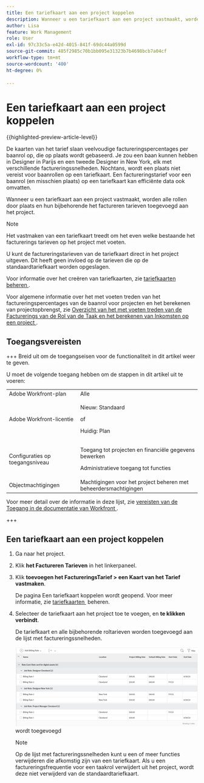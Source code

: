 ```yaml
---
title: Een tariefkaart aan een project koppelen
description: Wanneer u een tariefkaart aan een project vastmaakt, worden alle rollen door plaats en hun bijbehorende het factureren tarieven toegevoegd aan het project.
author: Lisa
feature: Work Management
role: User
exl-id: 97c33c5a-e42d-4015-841f-69dc44a0599d
source-git-commit: 485f2985c70b1bb095e31323b7b4698bcb7a04cf
workflow-type: tm+mt
source-wordcount: '400'
ht-degree: 0%

---
```


# Een tariefkaart aan een project koppelen

{{highlighted-preview-article-level}}

De kaarten van het tarief slaan veelvoudige factureringspercentages per baanrol op, die op plaats wordt gebaseerd. Je zou een baan kunnen hebben in Designer in Parijs en een tweede Designer in New York, elk met verschillende factureringssnelheden. Nochtans, wordt een plaats niet vereist voor baanrollen op een tariefkaart. Een factureringstarief voor een baanrol (en misschien plaats) op een tariefkaart kan efficiënte data ook omvatten.

Wanneer u een tariefkaart aan een project vastmaakt, worden alle rollen door plaats en hun bijbehorende het factureren tarieven toegevoegd aan het project.

>[!NOTE]
>
>Het vastmaken van een tariefkaart treedt om het even welke bestaande het facturerings tarieven op het project met voeten.

U kunt de factureringstarieven van de tariefkaart direct in het project uitgeven. Dit heeft geen invloed op de tarieven die op de standaardtariefkaart worden opgeslagen.

Voor informatie over het creëren van tariefkaarten, zie [&#x200B; tariefkaarten beheren &#x200B;](/help/quicksilver/administration-and-setup/set-up-workfront/configure-system-defaults/manage-rate-cards.md).

Voor algemene informatie over het met voeten treden van het factureringspercentages van de baanrol voor projecten en het berekenen van projectopbrengst, zie [&#x200B; Overzicht van het met voeten treden van de Facturerings van de Rol van de Taak en het berekenen van Inkomsten op een project &#x200B;](/help/quicksilver/manage-work/projects/project-finances/override-role-billing-rates-and-calculate-project-revenue.md).

## Toegangsvereisten

+++ Breid uit om de toegangseisen voor de functionaliteit in dit artikel weer te geven.

U moet de volgende toegang hebben om de stappen in dit artikel uit te voeren:

<table style="table-layout:auto"> 
 <col> 
 <col> 
 <tbody> 
  <tr> 
   <td role="rowheader">Adobe Workfront-plan</td> 
   <td>Alle</td> 
  </tr> 
  <tr> 
   <td role="rowheader">Adobe Workfront-licentie</td> 
   <td>
   <p>Nieuw: Standaard</p>
   <p>of</p>
   <p>Huidig: Plan</p></td> 
  </tr> 
  <tr> 
   <td role="rowheader">Configuraties op toegangsniveau</td> 
   <td> <p>Toegang tot projecten en financiële gegevens bewerken</p> <p>Administratieve toegang tot functies</p></td> 
  </tr> 
  <tr> 
   <td role="rowheader">Objectmachtigingen</td> 
   <td>Machtigingen voor het project beheren met beheerdersmachtigingen </td> 
  </tr> 
 </tbody> 
</table>

Voor meer detail over de informatie in deze lijst, zie [&#x200B; vereisten van de Toegang in de documentatie van Workfront &#x200B;](/help/quicksilver/administration-and-setup/add-users/access-levels-and-object-permissions/access-level-requirements-in-documentation.md).

+++

## Een tariefkaart aan een project koppelen

1. Ga naar het project.
1. Klik **het Factureren Tarieven** in het linkerpaneel.
1. Klik **toevoegen het FactureringsTarief > een Kaart van het Tarief vastmaken**.

   De pagina Een tariefkaart koppelen wordt geopend. Voor meer informatie, zie [&#x200B; tariefkaarten &#x200B;](/help/quicksilver/administration-and-setup/set-up-workfront/configure-system-defaults/manage-rate-cards.md) beheren.

1. Selecteer de tariefkaart aan het project toe te voegen, en **te klikken verbindt**.

   De tariefkaart en alle bijbehorende roltarieven worden toegevoegd aan de lijst met factureringssnelheden.

   ![&#x200B; kaart van het Tarief die aan project &#x200B;](assets/billing-rates-added-from-rate-card.png) wordt toegevoegd

   >[!NOTE]
   >
   >Op de lijst met factureringssnelheden kunt u een of meer functies verwijderen die afkomstig zijn van een tariefkaart. Als u een factureringsfrequentie voor een taakrol verwijdert uit het project, wordt deze niet verwijderd van de standaardtariefkaart.
